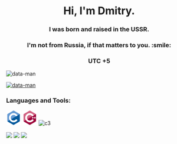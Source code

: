 <h1 align="center">Hi, I'm Dmitry.</h1>
<h3 align="center">I was born and raised in the USSR.</h3>
<h3 align="center">I'm not from Russia, if that matters to you. :smile:</h3>
<h3 align="center">UTC +5</h3>

<p align="left"> <img src="https://komarev.com/ghpvc/?username=data-man&label=Profile%20views&color=0e75b6&style=flat" alt="data-man" /> </p>

<p align="left"> <a href="https://github.com/ryo-ma/github-profile-trophy"><img src="https://github-profile-trophy.vercel.app/?username=data-man" alt="data-man" /></a> </p>


<h3 align="left">Languages and Tools:</h3>
<p align="left">
<img src="https://raw.githubusercontent.com/devicons/devicon/master/icons/c/c-original.svg" alt="c" width="40" height="40"/>
<img src="https://raw.githubusercontent.com/devicons/devicon/master/icons/cplusplus/cplusplus-original.svg" alt="cplusplus" width="40" height="40"/>  
<img src="https://avatars.githubusercontent.com/u/53541653?s=200" alt="c3" width="40" height="40"/> </p>
<p><img align="center" src="https://github-readme-stats.vercel.app/api/top-langs/?username=data-man&langs_count=10" />
<img align="center" src="https://github-readme-stats.vercel.app/api?username=data-man&langs_count=10" />
<img align="center" src="https://github-readme-streak-stats.herokuapp.com/?user=data-man&" /></p>
